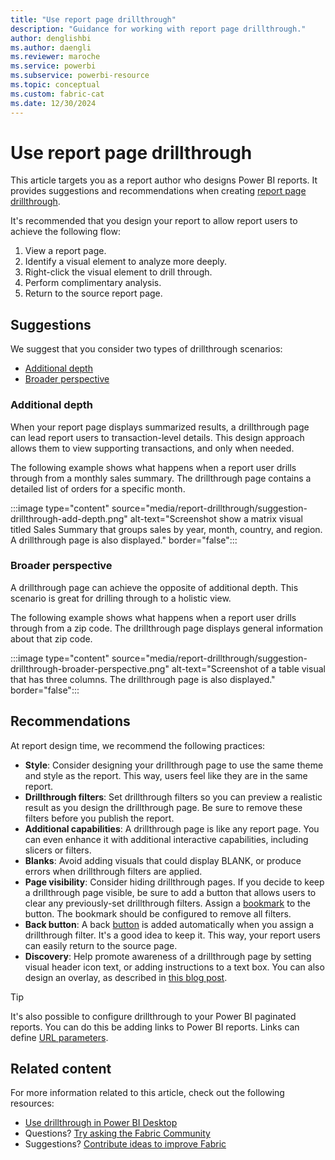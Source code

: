 ```yaml
---
title: "Use report page drillthrough"
description: "Guidance for working with report page drillthrough."
author: denglishbi
ms.author: daengli
ms.reviewer: maroche
ms.service: powerbi
ms.subservice: powerbi-resource
ms.topic: conceptual
ms.custom: fabric-cat
ms.date: 12/30/2024
---
```


# Use report page drillthrough

This article targets you as a report author who designs Power BI reports. It provides suggestions and recommendations when creating [report page drillthrough](../create-reports/desktop-drillthrough.md).

It's recommended that you design your report to allow report users to achieve the following flow:

1. View a report page.
2. Identify a visual element to analyze more deeply.
3. Right-click the visual element to drill through.
4. Perform complimentary analysis.
5. Return to the source report page.

## Suggestions

We suggest that you consider two types of drillthrough scenarios:

- [Additional depth](#additional-depth)
- [Broader perspective](#broader-perspective)

### Additional depth

When your report page displays summarized results, a drillthrough page can lead report users to transaction-level details. This design approach allows them to view supporting transactions, and only when needed.

The following example shows what happens when a report user drills through from a monthly sales summary. The drillthrough page contains a detailed list of orders for a specific month.

:::image type="content" source="media/report-drillthrough/suggestion-drillthrough-add-depth.png" alt-text="Screenshot show a matrix visual titled Sales Summary that groups sales by year, month, country, and region. A drillthrough page is also displayed." border="false":::

### Broader perspective

A drillthrough page can achieve the opposite of additional depth. This scenario is great for drilling through to a holistic view.

The following example shows what happens when a report user drills through from a zip code. The drillthrough page displays general information about that zip code.

:::image type="content" source="media/report-drillthrough/suggestion-drillthrough-broader-perspective.png" alt-text="Screenshot of a table visual that has three columns. The drillthrough page is also displayed." border="false":::

## Recommendations

At report design time, we recommend the following practices:

- **Style**: Consider designing your drillthrough page to use the same theme and style as the report. This way, users feel like they are in the same report.
- **Drillthrough filters**: Set drillthrough filters so you can preview a realistic result as you design the drillthrough page. Be sure to remove these filters before you publish the report.
- **Additional capabilities**: A drillthrough page is like any report page. You can even enhance it with additional interactive capabilities, including slicers or filters.
- **Blanks**: Avoid adding visuals that could display BLANK, or produce errors when drillthrough filters are applied.
- **Page visibility**: Consider hiding drillthrough pages. If you decide to keep a drillthrough page visible, be sure to add a button that allows users to clear any previously-set drillthrough filters. Assign a [bookmark](../create-reports/desktop-bookmarks.md) to the button. The bookmark should be configured to remove all filters.
- **Back button**: A back [button](../create-reports/desktop-buttons.md) is added automatically when you assign a drillthrough filter. It's a good idea to keep it. This way, your report users can easily return to the source page.
- **Discovery**: Help promote awareness of a drillthrough page by setting visual header icon text, or adding instructions to a text box. You can also design an overlay, as described in [this blog post](https://alluringbi.com/2019/10/23/overlays-for-true-self-serve-reporting/).

> [!TIP]
> It's also possible to configure drillthrough to your Power BI paginated reports. You can do this be adding links to Power BI reports. Links can define [URL parameters](https://powerbi.microsoft.com/blog/url-parameters-for-paginated-reports-are-now-available/).

## Related content

For more information related to this article, check out the following resources:

- [Use drillthrough in Power BI Desktop](../create-reports/desktop-drillthrough.md)
- Questions? [Try asking the Fabric Community](https://community.fabric.microsoft.com/)
- Suggestions? [Contribute ideas to improve Fabric](https://ideas.fabric.microsoft.com/)
